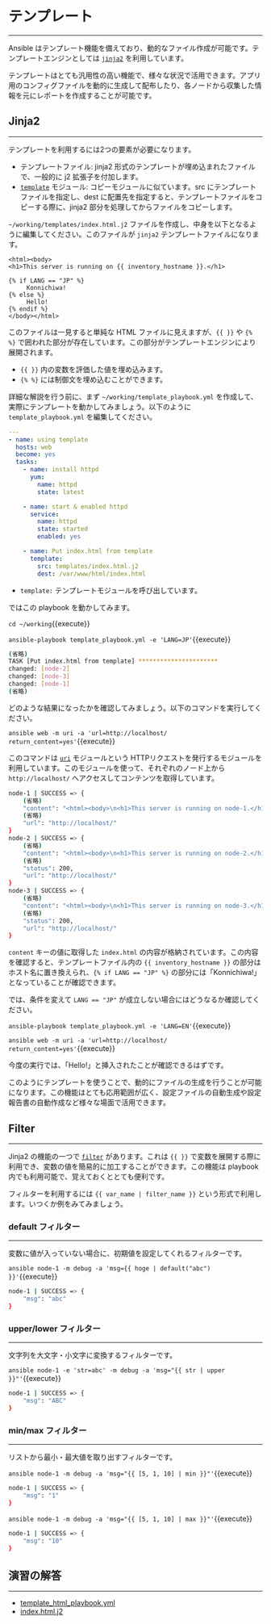 # テンプレート
---
Ansible はテンプレート機能を備えており、動的なファイル作成が可能です。テンプレートエンジンとしては [`jinja2`](https://palletsprojects.com/p/jinja/) を利用しています。

テンプレートはとても汎用性の高い機能で、様々な状況で活用できます。アプリ用のコンフィグファイルを動的に生成して配布したり、各ノードから収集した情報を元にレポートを作成することが可能です。

## Jinja2 
---
テンプレートを利用するには2つの要素が必要になります。

- テンプレートファイル: jinja2 形式のテンプレートが埋め込まれたファイルで、一般的に j2 拡張子を付加します。
- [`template`](https://docs.ansible.com/ansible/latest/modules/template_module.html) モジュール: コピーモジュールに似ています。src にテンプレートファイルを指定し、dest に配置先を指定すると、テンプレートファイルをコピーする際に、jinja2 部分を処理してからファイルをコピーします。

`~/working/templates/index.html.j2` ファイルを作成し、中身を以下となるように編集してください。このファイルが `jinja2` テンプレートファイルになります。

```jinja2
<html><body>
<h1>This server is running on {{ inventory_hostname }}.</h1>

{% if LANG == "JP" %}
     Konnichiwa!
{% else %}
     Hello!
{% endif %}
</body></html>
```

このファイルは一見すると単純な HTML ファイルに見えますが、`{{ }}` や `{% %}` で囲われた部分が存在しています。この部分がテンプレートエンジンにより展開されます。

- `{{ }}` 内の変数を評価した値を埋め込みます。
- `{% %}` には制御文を埋め込むことができます。

詳細な解説を行う前に、まず `~/working/template_playbook.yml` を作成して、実際にテンプレートを動かしてみましょう。以下のように `template_playbook.yml` を編集してください。

```yaml
---
- name: using template
  hosts: web
  become: yes
  tasks:
    - name: install httpd
      yum:
        name: httpd
        state: latest

    - name: start & enabled httpd
      service:
        name: httpd
        state: started
        enabled: yes

    - name: Put index.html from template
      template:
        src: templates/index.html.j2
        dest: /var/www/html/index.html
```

- `template:` テンプレートモジュールを呼び出しています。

ではこの playbook を動かしてみます。

`cd ~/working`{{execute}}

`ansible-playbook template_playbook.yml -e 'LANG=JP'`{{execute}}

```bash
(省略)
TASK [Put index.html from template] **********************
changed: [node-2]
changed: [node-3]
changed: [node-1]
(省略)
```

どのような結果になったかを確認してみましょう。以下のコマンドを実行してください。

`ansible web -m uri -a 'url=http://localhost/ return_content=yes'`{{execute}}

このコマンドは [`uri`](https://docs.ansible.com/ansible/latest/modules/uri_module.html) モジュールという HTTPリクエストを発行するモジュールを利用しています。このモジュールを使って、それぞれのノード上から `http://localhost/` へアクセスしてコンテンツを取得しています。

```bash
node-1 | SUCCESS => {
    (省略)
    "content": "<html><body>\n<h1>This server is running on node-1.</h1>\n\n<p>\n     Konnichiwa!\n</p>\n</body></html>\n",
    (省略)
    "url": "http://localhost/"
}
node-2 | SUCCESS => {
    (省略)
    "content": "<html><body>\n<h1>This server is running on node-2.</h1>\n\n<p>\n     Konnichiwa!\n</p>\n</body></html>\n",
    (省略)
    "status": 200,
    "url": "http://localhost/"
}
node-3 | SUCCESS => {
    (省略)
    "content": "<html><body>\n<h1>This server is running on node-3.</h1>\n\n<p>\n     Konnichiwa!\n</p>\n</body></html>\n",
    (省略)
    "status": 200,
    "url": "http://localhost/"
}
```

`content` キーの値に取得した `index.html` の内容が格納されています。この内容を確認すると、テンプレートファイル内の `{{ inventory_hostname }}` の部分はホスト名に置き換えられ、`{% if LANG == "JP" %}` の部分には「Konnichiwa!」となっていることが確認できます。

では、条件を変えて `LANG == "JP"` が成立しない場合にはどうなるか確認してください。

`ansible-playbook template_playbook.yml -e 'LANG=EN'`{{execute}}

`ansible web -m uri -a 'url=http://localhost/ return_content=yes'`{{execute}}

今度の実行では、「Hello!」と挿入されたことが確認できるはずです。

このようにテンプレートを使うことで、動的にファイルの生成を行うことが可能になります。この機能はとても応用範囲が広く、設定ファイルの自動生成や設定報告書の自動作成など様々な場面で活用できます。


## Filter
---
Jinja2 の機能の一つで [`filter`](https://docs.ansible.com/ansible/latest/user_guide/playbooks_filters.html) があります。これは `{{ }}` で変数を展開する際に利用でき、変数の値を簡易的に加工することができます。この機能は playbook 内でも利用可能で、覚えておくととても便利です。

フィルターを利用するには `{{ var_name | filter_name }}` という形式で利用します。いつくか例をみてみましょう。


### default フィルター
---
変数に値が入っていない場合に、初期値を設定してくれるフィルターです。

`ansible node-1 -m debug -a 'msg={{ hoge | default("abc") }}'`{{execute}}

```bash
node-1 | SUCCESS => {
    "msg": "abc"
}
```

### upper/lower フィルター
---
文字列を大文字・小文字に変換するフィルターです。

`ansible node-1 -e 'str=abc' -m debug -a 'msg="{{ str | upper }}"'`{{execute}}

```bash
node-1 | SUCCESS => {
    "msg": "ABC"
}
```

### min/max フィルター
---
リストから最小・最大値を取り出すフィルターです。

`ansible node-1 -m debug -a 'msg="{{ [5, 1, 10] | min }}"'`{{execute}}

```bash
node-1 | SUCCESS => {
    "msg": "1"
}
```

`ansible node-1 -m debug -a 'msg="{{ [5, 1, 10] | max }}"'`{{execute}}

```bash
node-1 | SUCCESS => {
    "msg": "10"
}
```

## 演習の解答
---
- [template_html_playbook.yml](https://github.com/irixjp/katacoda-scenarios/blob/master/master-course-data/assets/solutions/block_playbook.yml)
- [index.html.j2](https://github.com/irixjp/katacoda-scenarios/blob/master/master-course-data/assets/solutions/templates/index.html.j2)
